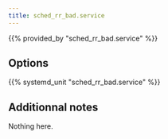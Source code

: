 ```yaml
---
title: sched_rr_bad.service
---
```


{{% provided_by "sched_rr_bad.service" %}}

## Options

{{% systemd_unit "sched_rr_bad.service" %}}

## Additionnal notes

Nothing here.